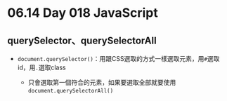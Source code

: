 # 06\.14 Day 018 JavaScript

## querySelector、querySelectorAll

- `document.querySelector()`：用跟CSS選取的方式一樣選取元素，用`#`選取id，用`.`選取class

   - 只會選取第一個符合的元素，如果要選取全部就要使用`document.querySelectorAll()`

